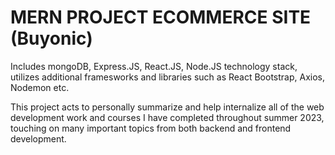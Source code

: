 # MERN PROJECT ECOMMERCE SITE (Buyonic)

Includes mongoDB, Express.JS, React.JS, Node.JS technology stack, utilizes additional framesworks and libraries such as React Bootstrap, Axios, Nodemon etc.

This project acts to personally summarize and help internalize all of the web development work and courses I have completed throughout summer 2023, touching on many important topics from both backend and frontend development. 